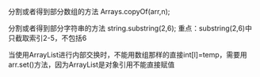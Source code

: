 分割或者得到部分数组的方法 Arrays.copyOf(arr,n);

分割或者得到部分字符串的方法 string.substring(2,6);  重点：substring(2,6)中只截取索引2-5，不包括6

当使用ArrayList进行内部交换时，不能用数组那样的直接int[l]=temp，需要用arr.set()方法，因为ArrayList是对象引用不能直接赋值

